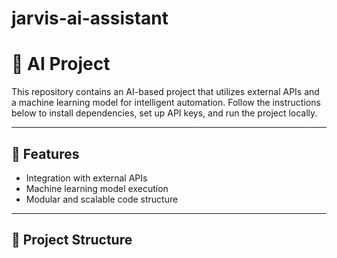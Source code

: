 # jarvis-ai-assistant

# 🤖 AI Project

This repository contains an AI-based project that utilizes external APIs and a machine learning model for intelligent automation. Follow the instructions below to install dependencies, set up API keys, and run the project locally.

---

## 📌 Features

- Integration with external APIs
- Machine learning model execution
- Modular and scalable code structure

---

## 📁 Project Structure

